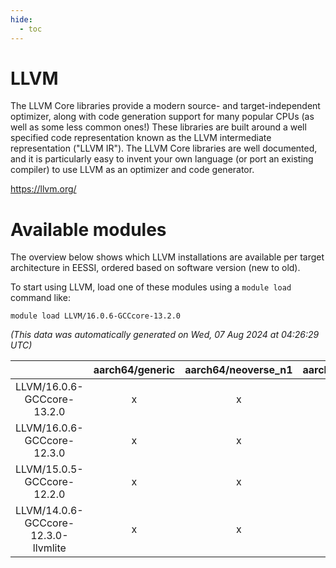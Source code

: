 ```yaml
---
hide:
  - toc
---
```


LLVM
====


The LLVM Core libraries provide a modern source- and target-independent optimizer, along with code generation support for many popular CPUs (as well as some less common ones!) These libraries are built around a well specified code representation known as the LLVM intermediate representation ("LLVM IR"). The LLVM Core libraries are well documented, and it is particularly easy to invent your own language (or port an existing compiler) to use LLVM as an optimizer and code generator.

https://llvm.org/
# Available modules


The overview below shows which LLVM installations are available per target architecture in EESSI, ordered based on software version (new to old).

To start using LLVM, load one of these modules using a `module load` command like:

```shell
module load LLVM/16.0.6-GCCcore-13.2.0
```

*(This data was automatically generated on Wed, 07 Aug 2024 at 04:26:29 UTC)*  

| |aarch64/generic|aarch64/neoverse_n1|aarch64/neoverse_v1|x86_64/generic|x86_64/amd/zen2|x86_64/amd/zen3|x86_64/amd/zen4|x86_64/intel/haswell|x86_64/intel/skylake_avx512|
| :---: | :---: | :---: | :---: | :---: | :---: | :---: | :---: | :---: | :---: |
|LLVM/16.0.6-GCCcore-13.2.0|x|x|x|x|x|x|x|x|x|
|LLVM/16.0.6-GCCcore-12.3.0|x|x|x|x|x|x|x|x|x|
|LLVM/15.0.5-GCCcore-12.2.0|x|x|x|x|x|x|-|x|x|
|LLVM/14.0.6-GCCcore-12.3.0-llvmlite|x|x|x|x|x|x|x|x|x|
